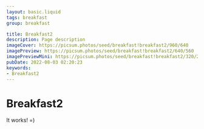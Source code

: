 ```yaml
---
layout: basic.liquid
tags: breakfast
group: breakfast

title: Breakfast2
description: Page description
imageCover: https://picsum.photos/seed/breakfast!breakfast2/960/640
imagePreview: https://picsum.photos/seed/breakfast!breakfast2/640/560
imagePreviewMini: https://picsum.photos/seed/breakfast!breakfast2/320/240
pubDate: 2022-08-03 02:20:23
keywords:
- Breakfast2
---
```


# Breakfast2

It works! =)

